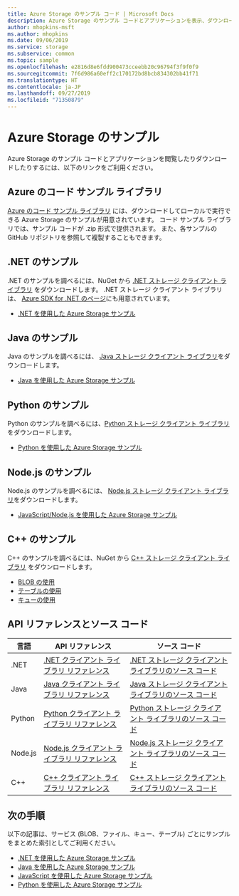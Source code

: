 ```yaml
---
title: Azure Storage のサンプル コード | Microsoft Docs
description: Azure Storage のサンプル コードとアプリケーションを表示、ダウンロード、実行します。 .NET、Java、Python、Node.js、C++ のストレージ クライアント ライブラリを使用して、BLOB、キュー、テーブル、ファイルのサンプルの概要について説明します。
author: mhopkins-msft
ms.author: mhopkins
ms.date: 09/06/2019
ms.service: storage
ms.subservice: common
ms.topic: sample
ms.openlocfilehash: e2816d8e6fdd900473cceebb20c96794f3f9f0f9
ms.sourcegitcommit: 7f6d986a60eff2c170172bd8bcb834302bb41f71
ms.translationtype: HT
ms.contentlocale: ja-JP
ms.lasthandoff: 09/27/2019
ms.locfileid: "71350879"
---
```

# <a name="azure-storage-samples"></a>Azure Storage のサンプル

Azure Storage のサンプル コードとアプリケーションを閲覧したりダウンロードしたりするには、以下のリンクをご利用ください。

## <a name="azure-code-samples-library"></a>Azure のコード サンプル ライブラリ
[Azure のコード サンプル ライブラリ](https://azure.microsoft.com/documentation/samples/?service=storage) には、ダウンロードしてローカルで実行できる Azure Storage のサンプルが用意されています。 コード サンプル ライブラリでは、サンプル コードが .zip 形式で提供されます。 また、各サンプルの GitHub リポジトリを参照して複製することもできます。

## <a name="net-samples"></a>.NET のサンプル
.NET のサンプルを調べるには、NuGet から [.NET ストレージ クライアント ライブラリ](https://www.nuget.org/packages/WindowsAzure.Storage/) をダウンロードします。 .NET ストレージ クライアント ライブラリは、 [Azure SDK for .NET のページ](https://azure.microsoft.com/downloads/)にも用意されています。

* [.NET を使用した Azure Storage サンプル](storage-samples-dotnet.md)

## <a name="java-samples"></a>Java のサンプル
Java のサンプルを調べるには、 [Java ストレージ クライアント ライブラリ](https://github.com/azure/azure-storage-java)をダウンロードします。

* [Java を使用した Azure Storage サンプル](storage-samples-java.md)

## <a name="python-samples"></a>Python のサンプル
Python のサンプルを調べるには、[Python ストレージ クライアント ライブラリ](https://github.com/azure/azure-storage-python)をダウンロードします。

* [Python を使用した Azure Storage サンプル](storage-samples-python.md)


## <a name="nodejs-samples"></a>Node.js のサンプル
Node.js のサンプルを調べるには、 [Node.js ストレージ クライアント ライブラリ](https://github.com/Azure/azure-storage-node)をダウンロードします。

* [JavaScript/Node.js を使用した Azure Storage サンプル](storage-samples-javascript.md)

## <a name="c-samples"></a>C++ のサンプル
C++ のサンプルを調べるには、NuGet から [C++ ストレージ クライアント ライブラリ](https://www.nuget.org/packages/wastorage/) をダウンロードします。

* [BLOB の使用](https://github.com/Azure/azure-storage-cpp/tree/master/Microsoft.WindowsAzure.Storage/samples/BlobsGettingStarted)
* [テーブルの使用](https://github.com/Azure/azure-storage-cpp/tree/master/Microsoft.WindowsAzure.Storage/samples/TablesGettingStarted)
* [キューの使用](https://github.com/Azure/azure-storage-cpp/tree/master/Microsoft.WindowsAzure.Storage/samples/QueuesGettingStarted)

## <a name="api-reference-and-source-code"></a>API リファレンスとソース コード

| 言語 | API リファレンス | ソース コード |
|----------|---------------|-------------|
| .NET | [.NET クライアント ライブラリ リファレンス](https://docs.microsoft.com/dotnet/api/overview/azure/storage) | [.NET ストレージ クライアント ライブラリのソース コード](https://github.com/Azure/azure-storage-net) |
| Java | [Java クライアント ライブラリ リファレンス](https://docs.microsoft.com/java/api/overview/azure/storage) | [Java ストレージ クライアント ライブラリのソース コード](https://github.com/azure/azure-storage-java) |
| Python | [Python クライアント ライブラリ リファレンス](https://azure-storage.readthedocs.io/) | [Python ストレージ クライアント ライブラリのソース コード](https://github.com/Azure/azure-storage-p[ython]) |
| Node.js | [Node.js クライアント ライブラリ リファレンス](https://azure.github.io/azure-storage-node) | [Node.js ストレージ クライアント ライブラリのソース コード](https://github.com/Azure/azure-storage-node) |
| C++ | [C++ クライアント ライブラリ リファレンス](https://azure.github.io/azure-storage-cpp/) | [C++ ストレージ クライアント ライブラリのソース コード](https://github.com/Azure/azure-storage-cpp)|

## <a name="next-steps"></a>次の手順

以下の記事は、サービス (BLOB、ファイル、キュー、テーブル) ごとにサンプルをまとめた索引としてご利用ください。

* [.NET を使用した Azure Storage サンプル](storage-samples-dotnet.md)
* [Java を使用した Azure Storage サンプル](storage-samples-java.md)
* [JavaScript を使用した Azure Storage サンプル](storage-samples-javascript.md)
* [Python を使用した Azure Storage サンプル](storage-samples-python.md)
